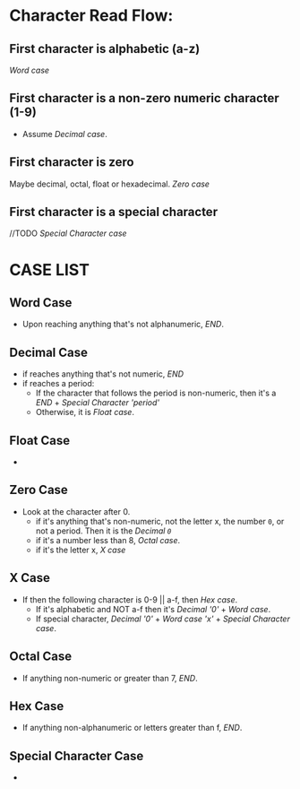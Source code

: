 # Character Read Flow:

## First character is alphabetic (a-z)

*Word case*

## First character is a non-zero numeric character (1-9)

* Assume *Decimal case*.
	
## First character is zero

Maybe decimal, octal, float or hexadecimal.
*Zero case*

## First character is a special character

//TODO
*Special Character case*

# CASE LIST

## Word Case

* Upon reaching anything that's not alphanumeric, *END*.

## Decimal Case

* if reaches anything that's not numeric, *END*
* if reaches a period: 
	* If the character that follows the period is non-numeric, then it's a *END* + *Special Character 'period'*
	* Otherwise, it is *Float case*.

## Float Case

* 

## Zero Case

* Look at the character after 0.
	* if it's anything that's non-numeric, not the letter x, the number `0`, or not a period. Then it is the *Decimal `0`*
	* if it's a number less than 8, *Octal case*.
	* if it's the letter x, *X case*

## X Case

* If then the following character is 0-9 || a-f, then *Hex case*.
	* If it's alphabetic and NOT a-f then it's *Decimal '0'* + *Word case*.
	* If special character, *Decimal '0'* + *Word case 'x'* + *Special Character case*.
	
## Octal Case

* If anything non-numeric or greater than 7, *END*.

## Hex Case

* If anything non-alphanumeric or letters greater than f, *END*.
	
## Special Character Case

* 
